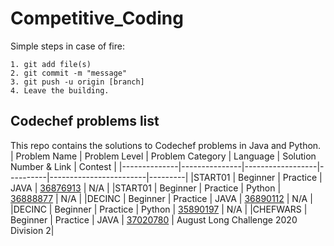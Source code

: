 # Competitive_Coding

Simple steps in case of fire:
```
1. git add file(s)
2. git commit -m "message"
3. git push -u origin [branch]
4. Leave the building.
```

## Codechef problems list
This repo contains the solutions to Codechef problems in Java and Python.
 | Problem Name | Problem Level | Problem Category | Language | Solution Number & Link | Contest |
 |--------------|---------------|------------------|----------|------------------------|---------|
 |START01  | Beginner | Practice  | JAVA   | [36876913](https://www.codechef.com/viewsolution/36876913) | N/A |
 |START01  | Beginner | Practice  | Python | [36888877](https://www.codechef.com/viewsolution/36888877) | N/A |
 |DECINC   | Beginner | Practice  | JAVA   | [36890112](https://www.codechef.com/viewsolution/36890112) | N/A |
 |DECINC   | Beginner | Practice  | Python | [35890197](https://www.codechef.com/viewsolution/36890197) | N/A |
 |CHEFWARS | Beginner | Practice  | JAVA   | [37020780](https://www.codechef.com/viewsolution/37020780) | August Long Challenge 2020 Division 2|
